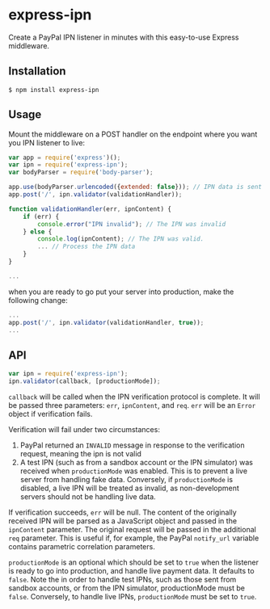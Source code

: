 # express-ipn
Create a PayPal IPN listener in minutes with this easy-to-use Express middleware.

## Installation

```
$ npm install express-ipn
```

## Usage

Mount the middleware on a POST handler on the endpoint where you want you IPN listener to live:

```js
var app = require('express')();
var ipn = require('express-ipn');
var bodyParser = require('body-parser');

app.use(bodyParser.urlencoded({extended: false})); // IPN data is sent in the body as x-www-form-urlencoded data
app.post('/', ipn.validator(validationHandler));

function validationHandler(err, ipnContent) {
    if (err) {
        console.error("IPN invalid"); // The IPN was invalid
    } else {
        console.log(ipnContent); // The IPN was valid.
        ... // Process the IPN data
    }
}

...

```

when you are ready to go put your server into production, make the following change:
```js
...
app.post('/', ipn.validator(validationHandler, true));
...
```
## API

```js
var ipn = require('express-ipn');
ipn.validator(callback, [productionMode]);
```

`callback` will be called when the IPN verification protocol is complete.
It will be passed three parameters: `err`, `ipnContent`, and `req`.  `err` will be an `Error` object if verification fails.

Verification will fail under two circumstances:

 1. PayPal returned an `INVALID` message in response to the verification request, meaning the ipn is not valid
 2. A test IPN (such as from a sandbox account or the IPN simulator) was received when `productionMode` was enabled.
 This is to prevent a live server from handling fake data.  Conversely, if `productionMode` is disabled, a
 live IPN will be treated as invalid, as non-development servers should not be handling live data.

 If verification succeeds, `err` will be null.  The content of the originally received IPN will be parsed as a
 JavaScript object and passed in the `ipnContent` parameter. The original request will be passed in the additional `req` parameter. This is useful if, for example, the PayPal `notify_url` variable contains parametric correlation parameters.

`productionMode` is an optional which should be set to `true` when the listener is ready to go into production, and handle
live payment data.  It defaults to `false`.  Note the in order to handle test IPNs, such as those sent from sandbox
accounts, or from the IPN simulator, productionMode must be `false`.  Conversely, to handle live IPNs, `productionMode`
must be set to `true`.
